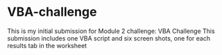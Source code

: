# VBA-challenge
This is my initial submission for Module 2 challenge: VBA Challenge
This submission includes one VBA script and six screen shots, one for each results tab in the worksheet
